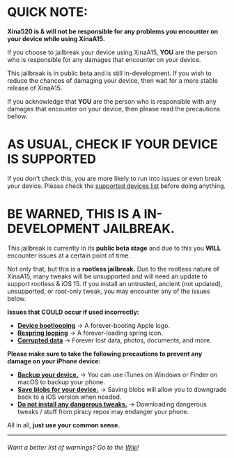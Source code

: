# QUICK NOTE:
**Xina520 is & will not be responsible for any problems you encounter on your device while using XinaA15.**

If you choose to jailbreak your device using XinaA15, **YOU** are the person who is responsible for any damages that encounter on your device. 

This jailbreak is in public beta and is still in-development. If you wish to reduce the chances of damaging your device, then wait for a more stable release of XinaA15.

If you acknowledge that **YOU** are the person who is responsible with any damages that encounter on your device, then please read the precautions bellow.

# AS USUAL, CHECK IF YOUR DEVICE IS SUPPORTED
If you don't check this, you are more likely to run into issues or even break your device.
Please check the [supported devices list](https://github.com/NotDarkn/XinaA15/blob/main/SUPPORTED.md) before doing anything.

# BE WARNED, THIS IS A IN-DEVELOPMENT JAILBREAK.

This jailbreak is currently in its **public beta stage** and due to this you **WILL** encounter issues at a certain point of time.

Not only that, but this is a **rootless jailbreak.** Due to the rootless nature of XinaA15, many tweaks will be unsupported and will need an update to support rootless & iOS 15. If you install an untrusted, ancient (not updated), unsupported, or root-only tweak, you may encounter any of the issues below.

**Issues that COULD occur if used incorrectly:**
- [**Device bootlooping**](https://ios.cfw.guide/troubleshooting/#bootloops) → A forever-booting Apple logo.
- [**Respring looping**](https://ios.cfw.guide/troubleshooting/#respring-loops) → A forever-loading spring icon.
- [**Corrupted data**](https://support.apple.com/en-us/HT204184) → Forever lost data, photos, documents, and more.

**Please make sure to take the following precautions to prevent any damage on your iPhone device:**
- [**Backup your device.**](https://support.apple.com/en-us/HT203977) → You can use iTunes on Windows or Finder on macOS to backup your phone.
- [**Save blobs for your device.**](https://ios.cfw.guide/saving-blobs/) → Saving blobs will allow you to downgrade back to a iOS version when needed.
- [**Do not install any dangerous tweaks.**](https://user-images.githubusercontent.com/73033672/211621673-bdaaec4b-9b8e-43e2-8d00-0c2fec1c962c.png) → Downloading dangerous tweaks / stuff from piracy repos may endanger your phone.

All in all, **just use your common sense.**
***
###### Want a better list of warnings? Go to the [Wiki](https://github.com/NotDarkn/XinaA15/wiki/Warnings)!
